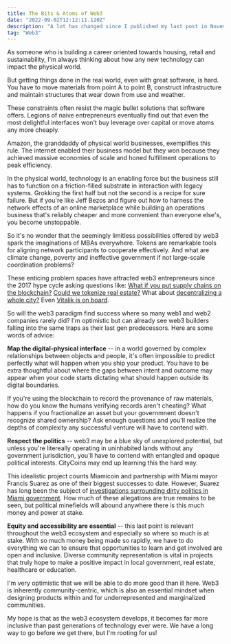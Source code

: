 ```yaml
---
title: The Bits & Atoms of Web3
date: "2022-09-02T12:12:11.120Z"
description: "A lot has changed since I published my last post in November, 2020. Some reflections on the last year and where I want to focus my time and effort from now on."
tag: "Web3"
---
```


As someone who is building a career oriented towards housing, retail and sustainability, I'm always thinking about how any new technology can impact the physical world. 

But getting things done in the real world, even with great software, is hard. You have to move materials from point A to point B, construct infrastructure and maintain structures that wear down from use and weather.  

These constraints often resist the magic bullet solutions that software offers. Legions of naive entrepreneurs eventually find out that even the most delightful interfaces won't buy leverage over capital or move atoms any more cheaply.  

Amazon, the granddaddy of physical world businesses, exemplifies this rule. The internet enabled their business model but they won because they achieved massive economies of scale and honed fulfillment operations to peak efficiency. 

In the physical world, technology is an enabling force but the business still has to function on a friction-filled substrate in interaction with legacy systems. Grokking the first half but not the second is a recipe for sure failure. But if you're like Jeff Bezos and figure out how to harness the network effects of an online marketplace while building an operations business that's reliably cheaper and more convenient than everyone else's, you become unstoppable.

So it's no wonder that the seemingly limitless possibilities offered by web3 spark the imaginations of MBAs everywhere. Tokens are remarkable tools for aligning network participants to cooperate effectively. And what are climate change, poverty and ineffective government if not large-scale coordination problems?

These enticing problem spaces have attracted web3 entrepreneurs since the 2017 hype cycle asking questions like: <a href="https://www2.deloitte.com/us/en/pages/operations/articles/blockchain-supply-chain-innovation.html">What if you put supply chains on the blockchain?</a> <a href="https://invao.org/property-tokenization-the-future-of-real-estate-investing/">Could we tokenize real estate?</a> What about <a href="https://www.citydao.io/">decentralizing a whole city?</a> Even <a href="https://vitalik.ca/general/2021/10/31/cities.html">Vitalik is on board</a>.

So will the web3 paradigm find success where so many web1 and web2 companies rarely did? I'm optimistic but can already see web3 builders falling into the same traps as their last gen predecessors. Here are some words of advice:

**Map the digital-physical interface** -- in a world governed by complex relationships between objects and people, it's often impossible to predict perfectly what will happen when you ship your product. You have to be extra thoughtful about where the gaps between intent and outcome may appear when your code starts dictating what should happen outside its digital boundaries. 

If you're using the blockchain to record the provenance of raw materials, how do you know the humans verifying records aren't cheating? What happens if you fractionalize an asset but your governmnent doesn't recognize shared ownership? Ask enough questions and you'll realize the depths of complexity any successful venture will have to contend with. 

**Respect the politics** -- web3 may be a blue sky of unexplored potential, but unless you're litereally operating in uninhabited lands without any government jurisdiction, you'll have to contend with entangled and opaque political interests. CityCoins may end up learning this the hard way. 
	
This idealistic project counts Miamicoin and partnership with Miami mayor Francis Suarez as one of their biggest successes to date. However, Suarez has long been the subject of <a href="https://www.biscaynetimes.com/news/peeling-away-the-layers-of-power-at-city-hall/">investigations surrounding dirty politics in Miami government</a>. How much of these allegations are true remains to be seen, but political minefields will abound anywhere there is this much money  and power at stake.

**Equity and accessibility are essential** -- this last point is relevant throughout the web3 ecosystem and especially so where so much is at stake. With so much money being made so rapidly, we have to do everything we can to ensure that opportunities to learn and get involved are open and inclusive. Diverse community representation is vital in projects that truly hope to make a positive impact in local government, real estate, healthcare or education.   

I'm very optimistic that we will be able to do more good than ill here. Web3 is inherently community-centric, which is also an essential mindset when designing products within and for underrepresented and marginalized communities. 
	
My hope is that as the web3 ecosystem develops, it becomes far more inclusive than past generations of technology ever were. We have a long way to go before we get there, but I'm rooting for us!
